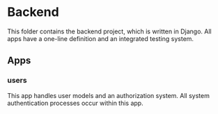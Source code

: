 # Backend
This folder contains the backend project, which is written in Django. All apps have a one-line definition and an integrated testing system.

## Apps
### users
This app handles user models and an authorization system. All system authentication processes occur within this app.
